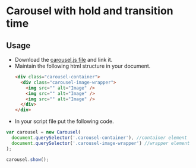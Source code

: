 # Carousel with hold and transition time

## Usage

- Download the [carousel.js file](https://github.com/nabinchaulagain/leapfrog-assignments/tree/master/image-carousel/js/carousel.js) and link it.
- Maintain the following html structure in your document.
  ```html
  <div class="carousel-container">
    <div class="carousel-image-wrapper">
      <img src="" alt="Image" />
      <img src="" alt="Image" />
      <img src="" alt="Image" />
    </div>
  </div>
  ```
- In your script file put the following code.

```js
var carousel = new Carousel(
  document.querySelector('.carousel-container'), //container element
  document.querySelector('.carousel-image-wrapper') //wrapper element
);

carousel.show();
```
